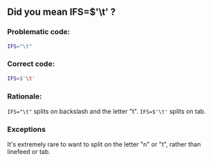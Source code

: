 ## Did you mean IFS=$'\t' ?

### Problematic code:

```sh
IFS="\t"
```

### Correct code:

```sh
IFS=$'\t'
```

### Rationale:

`IFS="\t"` splits on backslash and the letter "t". `IFS=$'\t'` splits on tab.

### Exceptions

It's extremely rare to want to split on the letter "n" or "t", rather than linefeed or tab.
